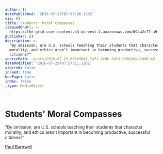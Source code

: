 ```yaml
---
author: []
datePublished: '2016-07-29T07:57:26.220Z'
via: {}
title: Students' Moral Compasses
isBasedOnUrl: >-
  https://the-grid-user-content.s3-us-west-2.amazonaws.com/094a2c77-a9f9-4282-a2b3-4b54a5fd374c.jpg
publisher: {}
description: >-
  “By omission, are U.S. schools teaching their students that character,
  morality, and ethics aren’t important in becoming productive, successful
  citizens?”
sourcePath: _posts/2016-07-29-095e9b01-7a71-4fdb-8453-b602e6aa1080.md
dateModified: '2016-07-29T07:57:11.130Z'
starred: false
inFeed: true
hasPage: false
inNav: false
_type: MediaObject

---
```

# Students' Moral Compasses

"By omission, are U.S. schools teaching their students that character, morality, and ethics aren't important in becoming productive, successful citizens?"

[Paul Barnwell][0]

[0]: http://www.theatlantic.com/education/archive/2016/07/students-broken-moral-compasses/492866/?utm_source=pocket&utm_medium=email&utm_campaign=pockethits